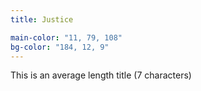 ```yaml
---
title: Justice

main-color: "11, 79, 108"
bg-color: "184, 12, 9"
---
```


This is an average length title (7 characters)
